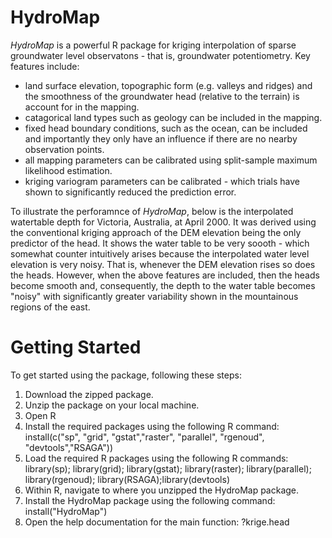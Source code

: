# HydroMap

_HydroMap_ is a powerful R package for kriging interpolation of sparse groundwater level observatons - that is, groundwater potentiometry. Key features include:
 * land surface elevation, topographic form (e.g. valleys and ridges) and the smoothness of the groundwater head (relative to the terrain) is account for in the mapping.
 * catagorical land types such as geology can be included in the mapping.
 * fixed head boundary conditions, such as the ocean, can be included and importantly they only have an influence if there are no nearby observation points.
 * all mapping parameters can be calibrated using split-sample maximum likelihood estimation.
 * kriging variogram parameters can be calibrated - which trials have shown to significantly reduced the prediction error.

To illustrate the perforamnce of _HydroMap_, below is the interpolated watertable depth for Victoria, Australia, at April 2000. It was derived using the conventional kriging approach of the DEM elevation being the only predictor of the head. It shows the water table to be very soooth - which somewhat counter intuitively arises because the interpolated water level elevation is very noisy. That is, whenever the DEM elevation rises so does the heads. However, when the above features are included, then the heads become smooth and, consequently, the depth to the water table becomes "noisy" with significantly greater variability shown in the mountainous regions of the east.

# Getting Started

To get started using the package, following these steps:

1. Download the zipped package.
1. Unzip the package on your local machine.
1. Open R
1. Install the required packages using the following R command: install(c("sp", "grid", "gstat","raster", "parallel", "rgenoud", "devtools","RSAGA"))
1. Load the required R packages using the following R commands: library(sp); library(grid); library(gstat); library(raster); library(parallel); library(rgenoud); library(RSAGA);library(devtools)
1. Within R, navigate to where you unzipped the HydroMap package.
1. Install the HydroMap package using the following command: install("HydroMap")
1. Open the help documentation for the main function: ?krige.head
